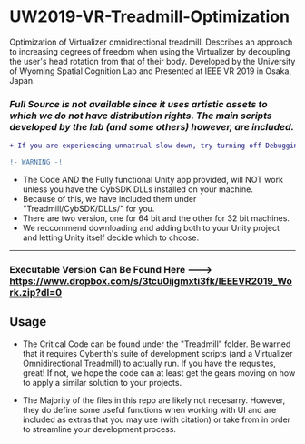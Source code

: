 # UW2019-VR-Treadmill-Optimization
Optimization of Virtualizer omnidirectional treadmill.  Describes an approach to increasing degrees of freedom when using the Virtualizer by decoupling the user's head rotation from that of their body.  Developed by the University of Wyoming Spatial Cognition Lab and Presented at IEEE VR 2019 in Osaka, Japan. 

### *Full Source is not available since it uses artistic assets to which we do not have distribution rights.  The main scripts developed by the lab (and some others) however, are included.*
```diff
+ If you are experiencing unnatrual slow down, try turning off Debugging
```

```diff
!- WARNING -!                                                                                             
```
* The Code AND the Fully functional Unity app provided, will NOT work unless you have the CybSDK DLLs installed on your machine.
* Because of this, we have included them under "Treadmill/CybSDK/DLLs/" for you.
* There are two version, one for 64 bit and the other for 32 bit machines.
* We reccommend downloading and adding both to your Unity project and letting Unity itself decide which to choose.
---

### Executable Version Can Be Found Here ---> https://www.dropbox.com/s/3tcu0ijgmxti3fk/IEEEVR2019_Work.zip?dl=0

## Usage
  * The Critical Code can be found under the "Treadmill" folder.  Be warned that it requires Cyberith's suite of development scripts (and a Virtualizer Omnidirectional Treadmill) to actually run.  If you have the requsites, great! If not, we hope the code can at least get the gears moving on how to apply a similar solution to your projects.
  
  * The Majority of the files in this repo are likely not necesarry.  However, they do define some useful functions when working with UI and are included as extras that you may use (with citation) or take from in order to streamline your development process.



